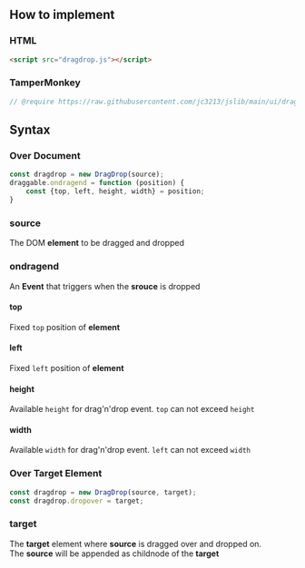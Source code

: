 ## How to implement
### HTML
```HTML
<script src="dragdrop.js"></script>
```
### TamperMonkey
```javascript
// @require https://raw.githubusercontent.com/jc3213/jslib/main/ui/dragdrop.js
```
## Syntax
### Over Document
```javascript
const dragdrop = new DragDrop(source);
draggable.ondragend = function (position) {
    const {top, left, height, width} = position;
}
```
### source
The DOM **element** to be dragged and dropped
### ondragend
An **Event** that triggers when the **srouce** is dropped
#### top
Fixed `top` position of **element**
#### left
Fixed `left` position of **element**
#### height
Available `height` for drag'n'drop event. `top` can not exceed `height`
#### width
Available `width` for drag'n'drop event. `left` can not exceed `width`
### Over Target Element
```javascript
const dragdrop = new DragDrop(source, target);
const dragdrop.dropover = target;
```
### target
The **target** element where **source** is dragged over and dropped on.\
The **source** will be appended as childnode of the **target**
